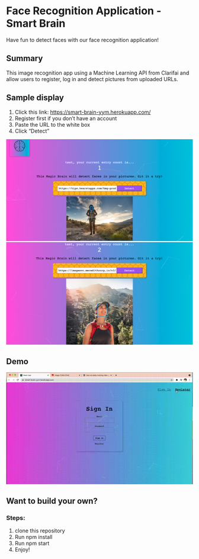 # Face Recognition Application - Smart Brain

Have fun to detect faces with our face recognition application! 

## Summary

This image recognition app using a Machine Learning API from Clarifai and allow users to register, log in and detect pictures from uploaded URLs.  


## Sample display

1. Click this link: https://smart-brain-yym.herokuapp.com/
2. Register first if you don’t have an account
3. Paste the URL to the white box
4. Click “Detect”

![](Sample1.png)
![](Sample2.png)

## Demo

![](Demo.gif)

## Want to build your own?

### Steps:

1. clone this repository
2. Run npm install
3. Run npm start
4. Enjoy!


